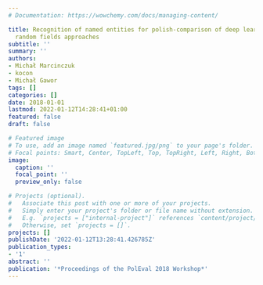 ```yaml
---
# Documentation: https://wowchemy.com/docs/managing-content/

title: Recognition of named entities for polish-comparison of deep learning and conditional
  random fields approaches
subtitle: ''
summary: ''
authors:
- Michał Marcinczuk
- kocon
- Michał Gawor
tags: []
categories: []
date: 2018-01-01
lastmod: 2022-01-12T14:28:41+01:00
featured: false
draft: false

# Featured image
# To use, add an image named `featured.jpg/png` to your page's folder.
# Focal points: Smart, Center, TopLeft, Top, TopRight, Left, Right, BottomLeft, Bottom, BottomRight.
image:
  caption: ''
  focal_point: ''
  preview_only: false

# Projects (optional).
#   Associate this post with one or more of your projects.
#   Simply enter your project's folder or file name without extension.
#   E.g. `projects = ["internal-project"]` references `content/project/deep-learning/index.md`.
#   Otherwise, set `projects = []`.
projects: []
publishDate: '2022-01-12T13:28:41.426785Z'
publication_types:
- '1'
abstract: ''
publication: '*Proceedings of the PolEval 2018 Workshop*'
---
```

